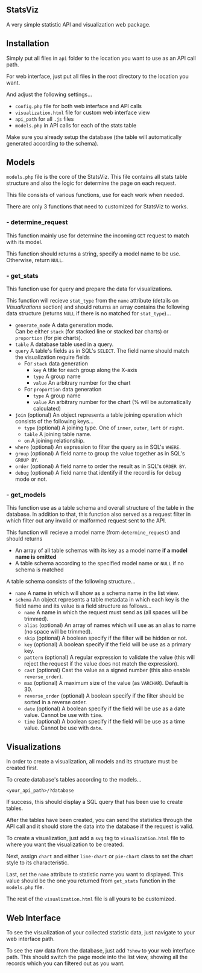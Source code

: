 ## StatsViz
A very simple statistic API and visualization web package.

## Installation
Simply put all files in `api` folder to the location you want to use as an API
call path.

For web interface, just put all files in the root directory to the location you
want.

And adjust the following settings...

- `config.php` file for both web interface and API calls
- `visualization.html` file for custom web interface view
- `api_path` for all `.js` files
- `models.php` in API calls for each of the stats table

Make sure you already setup the database (the table will automatically
generated according to the schema).

## Models
`models.php` file is the core of the StatsViz. This file contains all stats table
structure and also the logic for determine the page on each request.

This file consists of various functions, use for each work when needed.

There are only 3 functions that need to customized for StatsViz to works.

### - determine_request
This function mainly use for determine the incoming `GET` request to match with
its model.

This function should returns a string, specify a model name to be use.
Otherwise, return `NULL`.

### - get_stats
This function use for query and prepare the data for visualizations.

This function will recieve `stat_type` from the `name` attribute (details on
*Visualizations* section) and should returns an array contains the following
data structure (returns `NULL` if there is no matched for `stat_type`)...

- `generate_mode` A data generation mode.  
Can be either `stack` (for stacked line or stacked bar charts) or `proportion`
(for pie charts).
- `table` A database table used in a query.
- `query` A table's fields as in SQL's `SELECT`. The field name should match the
visualization require fields
  - For `stack` data generation
    - `key` A title for each group along the X-axis
    - `type` A group name
    - `value` An arbitrary number for the chart
  - For `proportion` data generation
    - `type` A group name
    - `value` An arbitrary number for the chart (% will be automatically
    calculated)
- `join` (optional) An object represents a table joining operation which
consists of the following keys...
  - `type` (optional) A joining type. One of `inner`, `outer`, `left` or
  `right`.
  - `table` A joining table name.
  - `on` A joining relationship.
- `where` (optional) An expression to filter the query as in SQL's `WHERE`.
- `group` (optional) A field name to group the value together as in SQL's
`GROUP BY`.
- `order` (optional) A field name to order the result as in SQL's `ORDER BY`.
- `debug` (optional) A field name that identify if the record is for debug mode
or not.

### - get_models
This function use as a table schema and overall structure of the table in the
database. In addition to that, this function also served as a request filter in
which filter out any invalid or malformed request sent to the API.

This function will recieve a model name (from `determine_request`) and should
returns

- An array of all table schemas with its key as a model name **if a model name
is omitted** 
- A table schema according to the specified model name or `NULL` if no schema is
matched

A table schema consists of the following structure...

- `name` A name in which will show as a schema name in the list view.
- `schema` An object represents a table metadata in which each key is the field
name and its value is a field structure as follows...
  - `name` A name in which the request must send as (all spaces will be
  trimmed).
  - `alias` (optional) An array of names which will use as an alias to name (no
  space will be trimmed).
  - `skip` (optional) A boolean specify if the filter will be hidden or not.
  - `key` (optional) A boolean specify if the field will be use as a primary key.
  - `pattern` (optional) A regular expression to validate the value (this will
  reject the request if the value does not match the expression).
  - `cast` (optional) Cast the value as a signed number (this also enable
  `reverse_order`).
  - `max` (optional) A maximum size of the value (as `VARCHAR`). Default is 30.
  - `reverse_order` (optional) A boolean specify if the filter should be sorted
  in a reverse order.
  - `date` (optional) A boolean specify if the field will be use as a date
  value. Cannot be use with `time`.
  - `time` (optional) A boolean specify if the field will be use as a time
  value. Cannot be use with `date`.

## Visualizations
In order to create a visualization, all models and its structure must be
created first.

To create database's tables according to the models...

`<your_api_path>/?database`

If success, this should display a SQL query that has been use to create tables.

After the tables have been created, you can send the statistics through the API
call and it should store the data into the database if the request is valid.

To create a visualization, just add a `svg` tag to `visualization.html` file
to where you want the visualization to be created.

Next, assign `chart` and either `line-chart` or `pie-chart` class to set the
chart style to its characteristic.

Last, set the `name` attribute to statistic name you want to displayed. This
value should be the one you returned from `get_stats` function in the
`models.php` file.

The rest of the `visualization.html` file is all yours to be customized.

## Web Interface
To see the visualization of your collected statistic data, just navigate to your
web interface path.

To see the raw data from the database, just add `?show` to your web interface
path. This should switch the page mode into the list view, showing all the
records which you can filtered out as you want.
